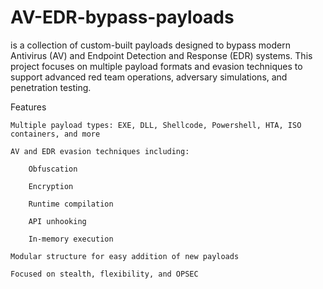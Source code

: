 # AV-EDR-bypass-payloads
is a collection of custom-built payloads designed to bypass modern Antivirus (AV) and Endpoint Detection and Response (EDR) systems. This project focuses on multiple payload formats and evasion techniques to support advanced red team operations, adversary simulations, and penetration testing.

Features

    Multiple payload types: EXE, DLL, Shellcode, Powershell, HTA, ISO containers, and more

    AV and EDR evasion techniques including:

        Obfuscation

        Encryption

        Runtime compilation

        API unhooking

        In-memory execution

    Modular structure for easy addition of new payloads

    Focused on stealth, flexibility, and OPSEC
